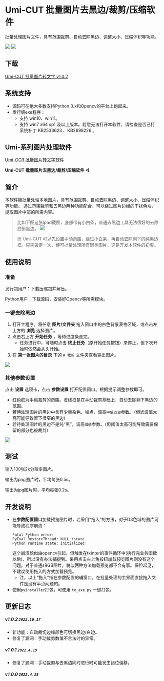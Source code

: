 # Umi-CUT 批量图片去黑边/裁剪/压缩软件

批量处理图片文件，具有范围裁剪、自动去除黑边、调整大小、压缩体积等功能。

![](https://tupian.li/images/2022/04/15/image.png)
![](https://tupian.li/images/2022/04/15/image5f088a54bf9e3163.png)

## 下载

[Umi-CUT 批量图片转文字 v1.0.2](https://github.com/hiroi-sora/Umi-CUT/releases/tag/v1.0.2)

## 系统支持

- 源码可在绝大多数支持Python 3.x和Opencv的平台上跑起来。
- 发行版exe程序：
  - 支持 win10、win11。
  - 支持 win7 x64 sp1 及以上版本。若您无法打开本软件，请检查是否已打系统补丁 KB2533623 、KB2999226 。

## Umi-系列图片处理软件

[Umi-OCR 批量图片转文字软件](https://github.com/hiroi-sora/Umi-OCR)

**Umi-CUT 批量图片去黑边/裁剪/压缩软件 ◁**

## 简介

本软件能批量处理本地图片，具有范围裁剪、自动去除黑边、调整大小、压缩体积等功能。
通过范围裁剪和去黑边两种功能配合，可以绕过图片边缘的干扰色块，提取图片中部的所需内容。

> 比如下图这张Ipad截图，底部带有小白条，普通去黑边工具无法很好的去除底部黑边。
> ![](https://s1.ax1x.com/2022/04/15/L8GDRP.png)
> 
> 而 Umi-CUT 可以先设置手动范围，绕过小白条，再自动去除剩下的纯黑边框。只需设定一次，便可批量处理所有同类图片。这是开发本软件的初衷。


## 使用说明

### 准备

发行包用户：下载压缩包并解压。

Python用户：下载源码，安装好Opencv等所需模块。

### 一键去除黑边

1. 打开主程序，将任意 **图片/文件夹** 拖入窗口中的白色背景表格区域，或点击左上方的 **浏览** 选择图片。
2. 点击右上方 **开始任务** ，等待进度条走完。
   - 任务进行中，可随时点击 **终止任务**（原开始任务按钮）来停止，但下次开始时依然会从头开始。
3. 在 **第一张图片的目录** 下的 `# 裁剪` 文件夹查看输出图片。

![](https://s1.ax1x.com/2022/04/15/L8YDu8.png)

### 其他参数设置

点击 **设置** 选项卡，点击 **参数设置** 打开配置窗口。根据提示调整参数即可。
- 红色框为手动裁剪的范围。虚线框是在手动裁剪基础上，自动去除剩下黑边的范围。
- 若待处理图片的黑边中含有少量杂色、噪点，调高`中值滤波`参数。（但滤波值太高可能导致留下很窄的黑边）
- 若待处理图片的黑边不是纯“黑”，调高`阈值`参数。（但阈值太高可能导致需要保留的部分也被裁剪）

![](https://tupian.li/images/2022/04/15/imagef816383a8800731b.png)

## 测试

输入100张2k分辨率图片。

输出为png图片时，平均每张0.5s。

输出为jpg图片时，平均每张0.2s。

## 开发说明

- 在**参数配置窗口**加载预览图片时，若采用“拖入”的方法，对于D3色域的图片可能导致程序崩溃：
    ```
    Fatal Python error: 
    PyEval_RestoreThread: NULL tstate       
    Python runtime state: initialized
    ```
  这个崩溃貌似由opencv引起，但触发在tkinter的事件循环中(执行完业务函数以后)，所以没有办法捕捉到。采用点击左上角按钮加载预览图片则没有这个问题。对于普通sRGB图片，貌似两种方法加载预览都不会有事。保险起见，不建议使用拖入的方式加载预览。
  - 注，以上“拖入”指在参数配置的辅窗口。在批量处理的主界面直接拖入文件是没有半点问题的。
- 使用`pyinstaller`打包，可使用 `to_exe.py` 一键打包。

## 更新日志

##### v1.0.2 `2022.10.17`

- 新功能：自动裁切边缘颜色可切换黑边/白边。
- 修复了漏洞：手动裁剪数值不合法时的异常。

##### v1.0.1 `2022.4.19`

- 修复了漏洞：手动裁剪与去黑边同时进行时可能发生错位偏移。

##### v1.0.0 `2022.4.15`
